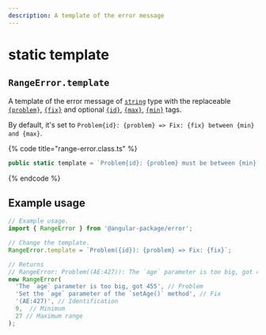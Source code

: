 ```yaml
---
description: A template of the error message
---
```


# static template

## `RangeError.template`

A template of the error message of [`string`](https://developer.mozilla.org/en-US/docs/Web/JavaScript/Reference/Global\_Objects/String) type with the replaceable [`{problem}`](../../commonerror/properties/static-template.md#problem), [`{fix}`](../../commonerror/properties/static-template.md#fix) and optional [`{id}`](../../commonerror/properties/static-template.md#id), [`{max}`](../../commonerror/properties/static-template.md#max), [`{min}`](../../commonerror/properties/static-template.md#min) tags.

By default, it's set to `Problem{id}: {problem} => Fix: {fix} between {min} and {max}`.

{% code title="range-error.class.ts" %}
```typescript
public static template = `Problem{id}: {problem} must be between {min} and {max} => Fix: {fix}`;
```
{% endcode %}

## Example usage

```typescript
// Example usage.
import { RangeError } from '@angular-package/error'; 

// Change the template.
RangeError.template = `Problem({id}): {problem} => Fix: {fix}`;

// Returns
// RangeError: Problem((AE:427)): The `age` parameter is too big, got 455 => Fix: Set the `age` parameter of the `setAge()` method
new RangeError(
  'The `age` parameter is too big, got 455', // Problem
  'Set the `age` parameter of the `setAge()` method', // Fix
  '(AE:427)', // Identification
  9,  // Minimum
  27 // Maximum range
);
```
